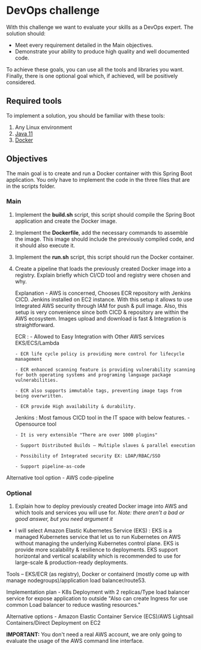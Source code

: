# DevOps challenge

With this challenge we want to evaluate your skills as a DevOps expert. The solution should:
- Meet every requirement detailed in the Main objectives.
- Demonstrate your ability to produce high quality and well documented code.

To achieve these goals, you can use all the tools and libraries you want. Finally, there is one optional goal which, if achieved, will be positively considered.


## Required tools
To implement a solution, you should be familiar with these tools:

1. Any Linux environment
2. [Java 11](https://adoptopenjdk.net/)
3. [Docker](https://docs.docker.com/engine/install/)
## Objectives
The main goal is to create and run a Docker container with this Spring Boot application. You only have to implement the code in the three files that are in the scripts folder.
### Main
1. Implement the **build.sh** script, this script should compile the Spring Boot application and create the Docker image.
2. Implement the **Dockerfile**, add the necessary commands to assemble the image. This image should include the previously compiled code, and it should also execute it.
3. Implement the **run.sh** script, this script should run the Docker container.
4. Create a pipeline that loads the previously created Docker image into a registry. Explain briefly which CI/CD tool and registry were chosen and why.

   Explanation - AWS is concerned, Chooses ECR repository with Jenkins CICD. Jenkins installed on EC2 instance. With this setup it allows to use Integrated AWS security through IAM for push & pull image. Also, this setup is very convenience since both CICD & repository are within the AWS ecosystem. Images upload and download is fast & Integration is straightforward.

   ECR : 
       - Allowed to Easy Integration with Other AWS services EKS/ECS/Lambda 
        
       - ECR life cycle policy is providing more control for lifecycle management
       
       - ECR enhanced scanning feature is providing vulnerability scanning for both operating systems and programing language package vulnerabilities.
       
       - ECR also supports immutable tags, preventing image tags from being overwritten.
       
       - ECR provide High availability & durability.

   Jenkins : Most famous CICD tool in the IT space with below features.
       - Opensource tool
       
       - It is very extensible "There are over 1000 plugins"
       
       - Support Distributed Builds – Multiple slaves & parallel execution
       
       - Possibility of Integrated security EX: LDAP/RBAC/SSO
       
       - Support pipeline-as-code

  Alternative tool option - AWS code-pipeline
### Optional
1. Explain how to deploy previously created Docker image into AWS and which tools and services you will use for. _Note: there aren't a bad or good answer, but you need argument it_

  * I will select Amazon Elastic Kubernetes Service (EKS) : EKS is a managed Kubernetes service that let us to run Kubernetes on AWS without managing the underlying Kubernetes control plane. EKS is provide more scalability & resilience to deployments. EKS support horizontal and vertical scalability which is recommended to use for large-scale & production-ready deployments.

 Tools – EKS/ECR (as registry), Docker or containerd (mostly come up with manage nodegroups)/application load balancer/route53.

 Implementation plan - K8s Deployment with 2 replicas/Type load balancer service for expose application to outside "Also can create Ingress for use common Load balancer to reduce wasting resources."

 Alternative options - Amazon Elastic Container Service (ECS)/AWS Lightsail Containers/Direct Deployment on EC2



**IMPORTANT:** You don't need a real AWS account, we are only going to evaluate the usage of the AWS command line interface.
